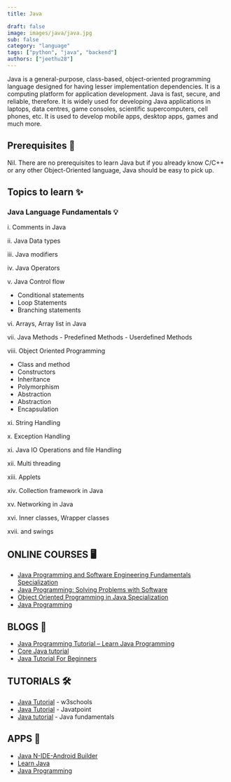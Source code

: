 ```yaml
---
title: Java

draft: false
image: images/java/java.jpg
sub: false
category: "language"
tags: ["python", "java", "backend"]
authors: ["jeethu28"]
---
```


Java is a general-purpose, class-based, object-oriented programming language designed for having lesser implementation dependencies. It is a computing platform for application development. Java is fast, secure, and reliable, therefore. It is widely used for developing Java applications in laptops, data centres, game consoles, scientific supercomputers, cell phones, etc. It is used to develop mobile apps, desktop apps, games and much more.

## Prerequisites 💎

Nil. There are no prerequisites to learn Java but if you already know C/C++ or any other Object-Oriented language, Java should be easy to pick up.

## Topics to learn ✨

### Java Language Fundamentals 💡

i. Comments in Java

ii. Java Data types

iii. Java modifiers

iv. Java Operators

v. Java Control flow

- Conditional statements
- Loop Statements
- Branching statements

vi. Arrays, Array list in Java

vii. Java Methods - Predefined Methods - Userdefined Methods

viii. Object Oriented Programming

- Class and method
- Constructors
- Inheritance
- Polymorphism
- Abstraction
- Abstraction
- Encapsulation

xi. String Handling

x. Exception Handling

xi. Java IO Operations and file Handling

xii. Multi threading

xiii. Applets

xiv. Collection framework in Java

xv. Networking in Java

xvi. Inner classes, Wrapper classes

xvii. and swings

## ONLINE COURSES 🖥️

- [Java Programming and Software Engineering Fundamentals Specialization](https://www.coursera.org/specializations/java-programming)
- [Java Programming: Solving Problems with Software](https://www.coursera.org/learn/java-programming)
- [Object Oriented Programming in Java Specialization](https://www.coursera.org/specializations/object-oriented-programming)
- [Java Programming](https://www.greatlearning.in/academy/learn-for-free/courses/java-programming)

## BLOGS 📝

- [Java Programming Tutorial – Learn Java Programming](https://intellipaat.com/blog/tutorial/java-tutorial/)
- [Core Java tutorial](https://www.startertutorials.com/corejava/)
- [Java Tutorial For Beginners](https://www.edureka.co/blog/java-tutorial/)

## TUTORIALS 🛠️

- [Java Tutorial](https://www.w3schools.com/java/) - w3schools
- [Java Tutorial](https://www.javatpoint.com/java-tutorial) - Javatpoint
- [Java tutorial](https://www.udemy.com/course/java-tutorial/) - Java fundamentals

## APPS 🚀

- [Java N-IDE-Android Builder](https://play.google.com/store/apps/details?id=com.duy.compiler.javanide)
- [Learn Java](https://play.google.com/store/apps/details?id=ab.java.programming)
- [Java Programming](https://play.google.com/store/apps/details?id=kasper.java.programming)
